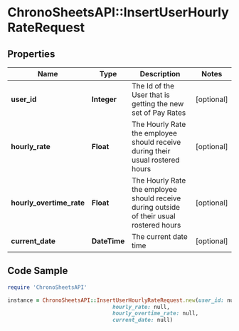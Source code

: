 # ChronoSheetsAPI::InsertUserHourlyRateRequest

## Properties

Name | Type | Description | Notes
------------ | ------------- | ------------- | -------------
**user_id** | **Integer** | The Id of the User that is getting the new set of Pay Rates | [optional] 
**hourly_rate** | **Float** | The Hourly Rate the employee should receive during their usual rostered hours | [optional] 
**hourly_overtime_rate** | **Float** | The Hourly Rate the employee should receive during outside of their usual rostered hours | [optional] 
**current_date** | **DateTime** | The current date time | [optional] 

## Code Sample

```ruby
require 'ChronoSheetsAPI'

instance = ChronoSheetsAPI::InsertUserHourlyRateRequest.new(user_id: null,
                                 hourly_rate: null,
                                 hourly_overtime_rate: null,
                                 current_date: null)
```


